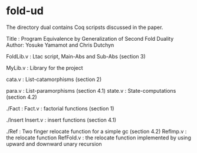# fold-ud

The directory dual contains Coq scripsts discussed in the paper. 

Title : Program Equivalence by Generalization of Second Fold Duality
Author: Yosuke Yamamot and Chris Dutchyn


FoldLib.v  : Ltac script, Main-Abs and Sub-Abs (section 3)

MyLib.v    : Library for the project

cata.v     : List-catamorphisms  (section 2)

para.v     : List-paramorphisms  (section 4.1)
state.v    : State-computations (section 4.2) 

./Fact     : 
Fact.v     : factorial functions (section 1)

./Insert
Insert.v   : insert functions (section 4.1)

./Ref      : Two finger relocate function for a simple gc (section 4.2)
RefImp.v   : the relocate function 
RefFold.v  : the relocate function implemented by using 
             upward and downward unary recursion 


